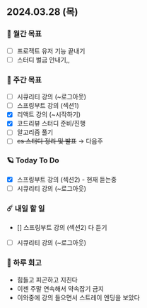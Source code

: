 ## 2024.03.28 (목)

### 🚀 월간 목표

- [ ] 프로젝트 유저 기능 끝내기
- [ ] 스터디 벌금 안내기,,
  <br/>

### 💫 주간 목표

- [ ] 시큐리티 강의 (~로그아웃)
- [ ] 스프링부트 강의 (섹션1)
- [x] 리액트 강의 (~시작하기)
- [x] 코드리뷰 스터디 준비/진행
- [ ] 알고리즘 풀기
- [ ] ~~cs 스터디 정리 및 발표~~ → 다음주
  <br/>

### 🪐 Today To Do

- [x] 스프링부트 강의 (섹션2) - 현재 듣는중
- [ ] 시큐리티 강의 (~로그아웃)
  <br/>

### ☄️ 내일 할 일

- [] 스프링부트 강의 (섹션2) 다 듣기
- [ ] 시큐리티 강의 (~로그아웃)
  <br/>

### 👾 하루 회고

- 힘들고 피곤하고 지친다
- 이젠 주말 연속해서 약속잡기 금지
- 이와중에 강의 들으면서 스트레이 엔딩을 보았다